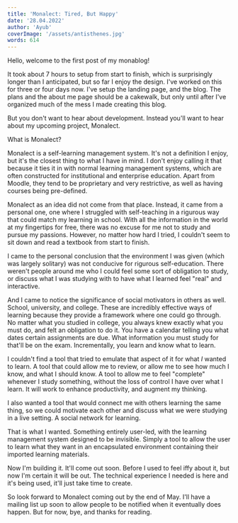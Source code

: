 ```yaml
---
title: 'Monalect: Tired, But Happy'
date: '28.04.2022'
author: 'Ayub'
coverImage: '/assets/antisthenes.jpg'
words: 614
---
```


Hello, welcome to the first post of my monablog! 

It took about 7 hours to setup from start to finish, which is surprisingly longer than I anticipated, but so far I enjoy the design. I've worked on this for three or four days now. I've setup the landing page, and the blog. The plans and the about me page should be a cakewalk, but only until after I've organized much of the mess I made creating this blog.

But you don't want to hear about development. Instead you'll want to hear about my upcoming project, Monalect. 

What is Monalect?

Monalect is a self-learning management system. It's not a definition I enjoy, but it's the closest thing to what I have in mind. I don't enjoy calling it that because it ties it in with normal learning management systems, which are often constructed for institutional and enterprise education. Apart from Moodle, they tend to be proprietary and very restrictive, as well as having courses being pre-defined.

Monalect as an idea did not come from that place. Instead, it came from a personal one, one where I struggled with self-teaching in a rigurous way that could match my learning in school. With all the information in the world at my fingertips for free, there was no excuse for me not to study and pursue my passions. However, no matter how hard I tried, I couldn't seem to sit down and read a textbook from start to finish.

I came to the personal conclusion that the environment I was given (which was largely solitary) was not conducive for rigurous self-education. There weren't people around me who I could feel some sort of obligation to study, or discuss what I was studying with to have what I learned feel "real" and interactive.

And I came to notice the significance of social motivators in others as well. School, university, and college. These are incredibly effective ways of learning because they provide a framework where one could go through. No matter what you studied in college, you always knew exactly what you must do, and felt an obligation to do it. You have a calendar telling you what dates certain assignments are due. What information you must study for that'll be on the exam. Incrementally, you learn and know what to learn. 

I couldn't find a tool that tried to emulate that aspect of it for what *I* wanted to learn. A tool that could allow me to review, or allow me to see how much I know, and what I should know. A tool to allow me to feel "complete" whenever I study something, without the loss of control I have over what I learn. It will work to enhance productivity, and augment my thinking. 

I also wanted a tool that would connect me with others learning the same thing, so we could motivate each other and discuss what we were studying in a live setting. A social network for learning.

That is what I wanted. Something entirely user-led, with the learning management system designed to be invisible. Simply a tool to allow the user to learn what they want in an encapsulated environment containing their imported learning materials. 

Now I'm building it. It'll come out soon. Before I used to feel iffy about it, but now I'm certain it will be out. The technical experience I needed is here and it's being used, it'll just take time to create.

So look forward to Monalect coming out by the end of May. I'll have a mailing list up soon to allow people to be notified when it eventually does happen. But for now, bye, and thanks for reading.
